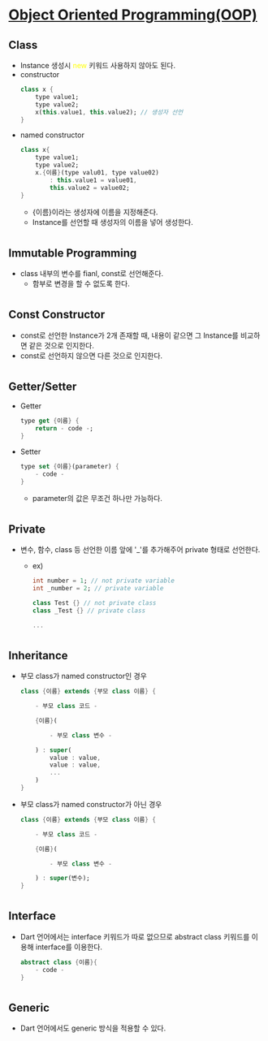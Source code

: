 # <U>Object Oriented Programming(OOP)</U>

## **Class**

- Instance 생성시 <span style="color: yellow">new</span> 키워드 사용하지 않아도 된다.
- constructor
  ```dart
  class x {
      type value1;
      type value2;
      x(this.value1, this.value2); // 생성자 선언
  }
  ```
- named constructor
  ```dart
  class x{
      type value1;
      type value2;
      x.{이름}(type valu01, type value02)
          : this.value1 = value01,
          this.value2 = value02;
  }
  ```
  - {이름}이라는 생성자에 이름을 지정해준다.
  - Instance를 선언할 때 생성자의 이름을 넣어 생성한다.

#

## **Immutable Programming**

- class 내부의 변수를 fianl, const로 선언해준다.
  - 함부로 변경을 할 수 없도록 한다.

#

## **Const Constructor**

- const로 선언한 Instance가 2개 존재할 때, 내용이 같으면 그 Instance를 비교하면 같은 것으로 인지한다.
- const로 선언하지 않으면 다른 것으로 인지한다.

#

## **Getter/Setter**

- Getter
  ```dart
  type get {이름} {
      return - code -;
  }
  ```
- Setter
  ```dart
  type set {이름}(parameter) {
      - code -
  }
  ```
  - parameter의 값은 무조건 하나만 가능하다.

#

## **Private**

- 변수, 함수, class 등 선언한 이름 앞에 '\_'를 추가해주어 private 형태로 선언한다.

  - ex)

    ```dart
    int number = 1; // not private variable
    int _number = 2; // private variable

    class Test {} // not private class
    class _Test {} // private class

    ...
    ```

#

## **Inheritance**

- 부모 class가 named constructor인 경우

  ```dart
  class {이름} extends {부모 class 이름} {

      - 부모 class 코드 -

      {이름}(

          - 부모 class 변수 -

      ) : super(
          value : value,
          value : value,
          ...
      )
  }
  ```

- 부모 class가 named constructor가 아닌 경우

  ```dart
  class {이름} extends {부모 class 이름} {

      - 부모 class 코드 -

      {이름}(

          - 부모 class 변수 -

      ) : super(변수);
  }
  ```

#

## **Interface**

- Dart 언어에서는 interface 키워드가 따로 없으므로 abstract class 키워드를 이용해 interface를 이용한다.
  ```dart
  abstract class {이름}{
      - code -
  }
  ```

#

## **Generic**

- Dart 언어에서도 generic 방식을 적용할 수 있다.
